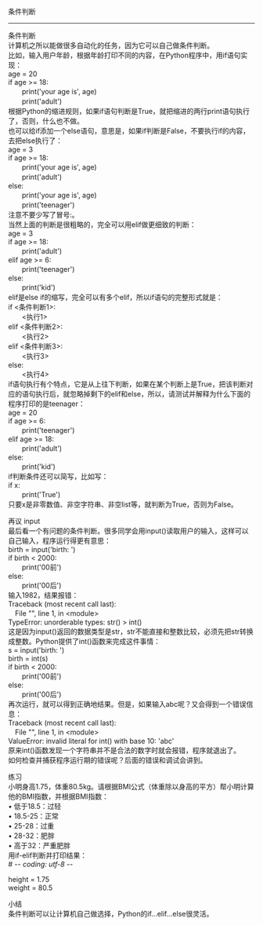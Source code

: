 条件判断  
________________________________________  
条件判断  
计算机之所以能做很多自动化的任务，因为它可以自己做条件判断。  
比如，输入用户年龄，根据年龄打印不同的内容，在Python程序中，用if语句实现：  
age = 20  
if age >= 18:  
　　print('your age is', age)  
　　print('adult')  
根据Python的缩进规则，如果if语句判断是True，就把缩进的两行print语句执行了，否则，什么也不做。  
也可以给if添加一个else语句，意思是，如果if判断是False，不要执行if的内容，去把else执行了：  
age = 3  
if age >= 18:  
　　print('your age is', age)  
　　print('adult')  
else:  
　　print('your age is', age)  
　　print('teenager')  
注意不要少写了冒号:。  
当然上面的判断是很粗略的，完全可以用elif做更细致的判断：  
age = 3  
if age >= 18:  
　　print('adult')  
elif age >= 6:  
　　print('teenager')  
else:  
　　print('kid')  
elif是else if的缩写，完全可以有多个elif，所以if语句的完整形式就是：  
if <条件判断1>:  
　　<执行1>  
elif <条件判断2>:  
　　<执行2>  
elif <条件判断3>:  
　　<执行3>  
else:  
　　<执行4>  
if语句执行有个特点，它是从上往下判断，如果在某个判断上是True，把该判断对应的语句执行后，就忽略掉剩下的elif和else，所以，请测试并解释为什么下面的程序打印的是teenager：  
age = 20  
if age >= 6:  
　　print('teenager')  
elif age >= 18:  
　　print('adult')  
else:  
　　print('kid')  
if判断条件还可以简写，比如写：  
if x:  
　　print('True')  
只要x是非零数值、非空字符串、非空list等，就判断为True，否则为False。  

再议 input  
最后看一个有问题的条件判断。很多同学会用input()读取用户的输入，这样可以自己输入，程序运行得更有意思：  
birth = input('birth: ')  
if birth < 2000:  
　　print('00前')  
else:  
　　print('00后')  
输入1982，结果报错：  
Traceback (most recent call last):  
　File "<stdin>", line 1, in <module\>  
TypeError: unorderable types: str() > int()  
这是因为input()返回的数据类型是str，str不能直接和整数比较，必须先把str转换成整数。Python提供了int()函数来完成这件事情：  
s = input('birth: ')  
birth = int(s)  
if birth < 2000:  
　　print('00前')  
else:  
　　print('00后')  
再次运行，就可以得到正确地结果。但是，如果输入abc呢？又会得到一个错误信息：  
Traceback (most recent call last):  
　File "<stdin>", line 1, in <module\>  
ValueError: invalid literal for int() with base 10: 'abc'  
原来int()函数发现一个字符串并不是合法的数字时就会报错，程序就退出了。  
如何检查并捕获程序运行期的错误呢？后面的错误和调试会讲到。  

练习  
小明身高1.75，体重80.5kg。请根据BMI公式（体重除以身高的平方）帮小明计算他的BMI指数，并根据BMI指数：  
•	低于18.5：过轻  
•	18.5-25：正常  
•	25-28：过重  
•	28-32：肥胖  
•	高于32：严重肥胖  
用if-elif判断并打印结果：  
\# -*- coding: utf-8 -*-  

height = 1.75  
weight = 80.5  

小结  
条件判断可以让计算机自己做选择，Python的if...elif...else很灵活。
